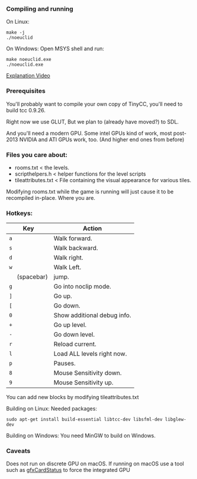 ### Compiling and running
On Linux:
```
make -j
./noeuclid
```

On Windows:
Open MSYS shell and run:
```
make noeuclid.exe
./noeuclid.exe
```
[Explanation Video](https://www.youtube.com/watch?v=tl40xidKF-4)

### Prerequisites

You'll probably want to compile your own copy of TinyCC, you'll need to build tcc 0.9.26.

Right now we use GLUT, But we plan to (already have moved?) to SDL.

And you'll need a modern GPU.  Some intel GPUs kind of work, most post-2013 NVIDIA and ATI GPUs work, too.  (And higher end ones from before)

### Files you care about:

* rooms.txt < the levels.
* scripthelpers.h < helper functions for the level scripts
* tileattributes.txt < File containing the visual appearance for various tiles.

Modifying rooms.txt while the game is running will just cause it to be recompiled in-place.  Where you are.

### Hotkeys:

 Key | Action
-----|---
 `a` | Walk forward.
 `s` | Walk backward.
 `d` | Walk right.
 `w` | Walk Left.
` ` &nbsp; (spacebar) | jump.
`g` | Go into noclip mode.
`]` | Go up.
`[` | Go down.
`0` | Show additional debug info.
`+` | Go up level.
`-` | Go down level.
`r` | Reload current.
`l` | Load ALL levels right now.
`p` | Pauses.
`8` | Mouse Sensitivity down.
`9` | Mouse Sensitivity up.

You can add new blocks by modifying tileattributes.txt


Building on Linux:
Needed packages:

    sudo apt-get install build-essential libtcc-dev libsfml-dev libglew-dev

Building on Windows:
You need MinGW to build on Windows.

### Caveats

Does not run on discrete GPU on macOS.
If running on macOS use a tool such as [gfxCardStatus](https://gfx.io/) to force the integrated GPU
